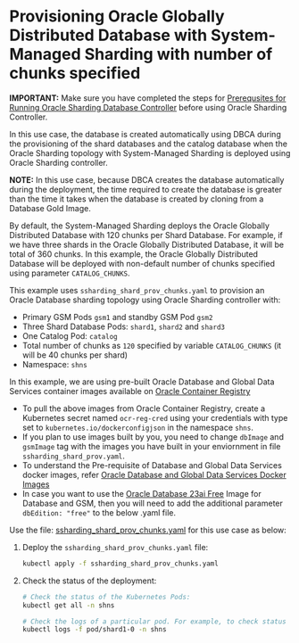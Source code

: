 # Provisioning Oracle Globally Distributed Database with System-Managed Sharding with number of chunks specified

**IMPORTANT:** Make sure you have completed the steps for [Prerequsites for Running Oracle Sharding Database Controller](../../README.md#prerequsites-for-running-oracle-sharding-database-controller) before using Oracle Sharding Controller.

In this use case, the database is created automatically using DBCA during the provisioning of the shard databases and the catalog database when the Oracle Sharding topology with System-Managed Sharding is deployed using Oracle Sharding controller.

**NOTE:** In this use case, because DBCA creates the database automatically during the deployment, the time required to create the database is greater than the time it takes when the database is created by cloning from a Database Gold Image.

By default, the System-Managed Sharding deploys the Oracle Globally Distributed Database with 120 chunks per Shard Database. For example, if we have three shards in the Oracle Globally Distributed Database, it will be total of 360 chunks. In this example, the Oracle Globally Distributed Database will be deployed with non-default number of chunks specified using parameter `CATALOG_CHUNKS`.

This example uses `ssharding_shard_prov_chunks.yaml` to provision an Oracle Database sharding topology using Oracle Sharding controller with:

* Primary GSM Pods `gsm1` and standby GSM Pod `gsm2`
* Three Shard Database Pods: `shard1`, `shard2` and `shard3`
* One Catalog Pod: `catalog`
* Total number of chunks as `120` specified by variable `CATALOG_CHUNKS` (it will be 40 chunks per shard)
* Namespace: `shns`


In this example, we are using pre-built Oracle Database and Global Data Services container images available on [Oracle Container Registry](https://container-registry.oracle.com/)
  * To pull the above images from Oracle Container Registry, create a Kubernetes secret named `ocr-reg-cred` using your credentials with type set to `kubernetes.io/dockerconfigjson` in the namespace `shns`.
  * If you plan to use images built by you, you need to change `dbImage` and `gsmImage` tag with the images you have built in your enviornment in file `ssharding_shard_prov.yaml`.
  * To understand the Pre-requisite of Database and Global Data Services docker images, refer [Oracle Database and Global Data Services Docker Images](../../README.md#3-oracle-database-and-global-data-services-docker-images)
  * In case you want to use the [Oracle Database 23ai Free](https://www.oracle.com/database/free/get-started/) Image for Database and GSM, then you will need to add the additional parameter `dbEdition: "free"` to the below .yaml file.
  

Use the file: [ssharding_shard_prov_chunks.yaml](./ssharding_shard_prov_chunks.yaml) for this use case as below:

1. Deploy the `ssharding_shard_prov_chunks.yaml` file:
    ```sh
    kubectl apply -f ssharding_shard_prov_chunks.yaml
    ```
1. Check the status of the deployment:
    ```sh
    # Check the status of the Kubernetes Pods:
    kubectl get all -n shns

    # Check the logs of a particular pod. For example, to check status of pod "shard1-0":
    kubectl logs -f pod/shard1-0 -n shns
    ```
